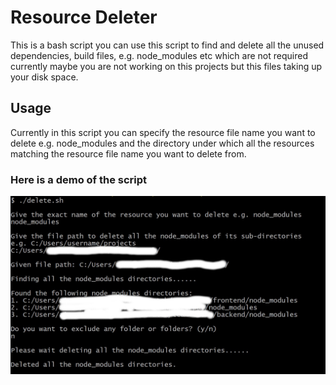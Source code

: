 # Resource Deleter
This is a bash script you can use this script to find and delete all the unused dependencies, build files, e.g. node_modules etc which are not required currently maybe you are not working on this projects but this files taking up your disk space.

## Usage
Currently in this script you can specify the resource file name you want to delete e.g. node_modules and the directory under which
all the resources matching the resource file name you want to delete from.

### Here is a demo of the script
<img src="dsctipt_usage_1.jpg">

